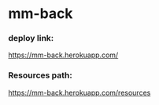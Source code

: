 # mm-back


### deploy link:
https://mm-back.herokuapp.com/


### Resources path:
https://mm-back.herokuapp.com/resources
